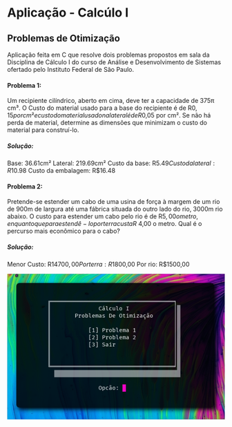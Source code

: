 # Aplicação - Calcúlo I
## Problemas de Otimização
Aplicação feita em C que resolve dois problemas propostos em sala da Disciplina de Cálculo I do curso de Análise e Desenvolvimento de Sistemas ofertado pelo Instituto Federal de São Paulo.

#### Problema 1:

Um recipiente cilíndrico, aberto em cima, deve ter a capacidade de 375π cm³. O Custo do material usado para a base do recipiente é de R$0,15 por cm² e custo do material usado na lateral é de R$0,05 por cm². Se não há perda de material, determine as dimensões que minimizam o custo do material para construí-lo.

##### Solução:

Base: 36.61cm²
Lateral: 219.69cm²
Custo da base: R$5.49
Custo da lateral: R$10.98
Custo da embalagem: R$16.48

#### Problema 2:
Pretende-se estender um cabo de uma usina de força à margem de um rio de 900m de largura até uma fábrica situada do outro lado do rio, 3000m rio abaixo. O custo para estender um cabo pelo rio é de R$5,00 o metro, enquanto que para estendê-lo por terra custa R$ 4,00 o metro. Qual é o percurso mais econômico para o cabo?

##### Solução:

Menor Custo: R$14700,00
Por terra: R$1800,00
Por rio: R$1500,00

![image info](./src/img/demo.png)
